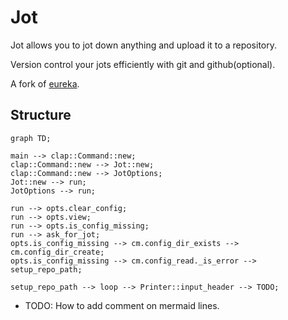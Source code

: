 # Jot

Jot allows you to jot down anything and upload it to a repository.

Version control your jots efficiently with git and github(optional).

A fork of [eureka](https://github.com/simeg/eureka).

## Structure

```mermaid
graph TD;

main --> clap::Command::new;
clap::Command::new --> Jot::new;
clap::Command::new --> JotOptions;
Jot::new --> run;
JotOptions --> run;

run --> opts.clear_config;
run --> opts.view;
run --> opts.is_config_missing;
run --> ask_for_jot;
opts.is_config_missing --> cm.config_dir_exists -->  cm.config_dir_create;
opts.is_config_missing --> cm.config_read._is_error -->  setup_repo_path;

setup_repo_path --> loop --> Printer::input_header --> TODO;
```

-   TODO: How to add comment on mermaid lines.
